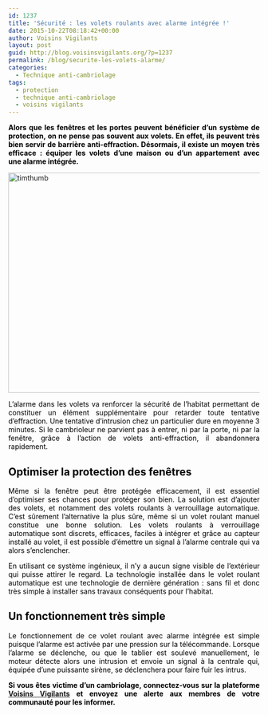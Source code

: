 ```yaml
---
id: 1237
title: 'Sécurité : les volets roulants avec alarme intégrée !'
date: 2015-10-22T08:18:42+00:00
author: Voisins Vigilants
layout: post
guid: http://blog.voisinsvigilants.org/?p=1237
permalink: /blog/securite-les-volets-alarme/
categories:
  - Technique anti-cambriolage
tags:
  - protection
  - technique anti-cambriolage
  - voisins vigilants
---
```

<p style="color: #3e4b51; text-align: justify;">
  <span style="color: #000000;"><strong>Alors que les fenêtres et les portes peuvent bénéficier d’un système de protection, on ne pense pas souvent aux volets. En effet, ils peuvent très bien servir de barrière anti-effraction. Désormais, il existe un moyen très efficace : équiper les volets d’une maison ou d’un appartement avec une alarme intégrée. </strong></span>
</p>

<p style="color: #3e4b51;">
  <a href="http://blog.voisinsvigilants.org/wp-content/uploads/2015/09/timthumb.jpg"><img class="aligncenter  wp-image-1238" src="http://blog.voisinsvigilants.org/wp-content/uploads/2015/09/timthumb.jpg" alt="timthumb" width="847" height="441" /></a>
</p>

<p style="color: #3e4b51; text-align: justify;">
  <span style="color: #000000;">L’alarme dans les volets va renforcer la sécurité de l’habitat permettant de constituer un élément supplémentaire pour retarder toute tentative d’effraction. Une tentative d’intrusion chez un particulier dure en moyenne 3 minutes. Si le cambrioleur ne parvient pas à entrer, ni par la porte, ni par la fenêtre, grâce à l’action de volets anti-effraction, il abandonnera rapidement.</span>
</p>

<h2 style="color: #444444; text-align: justify;">
  <span style="color: #000000;">Optimiser la protection des fenêtres</span>
</h2>

<p style="color: #3e4b51; text-align: justify;">
  <span style="color: #000000;">Même si la fenêtre peut être protégée efficacement, il est essentiel d’optimiser ses chances pour protéger son bien. La solution est d’ajouter des volets, et notamment des volets roulants à verrouillage automatique. C’est sûrement l’alternative la plus sûre, même si un volet roulant manuel constitue une bonne solution. Les volets roulants à verrouillage automatique sont discrets, efficaces, faciles à intégrer et grâce au capteur installé au volet, il est possible d’émettre un signal à l’alarme centrale qui va alors s’enclencher.</span>
</p>

<p style="text-align: justify;">
  <span style="color: #000000;">En utilisant ce système ingénieux, il n’y a aucun signe visible de l’extérieur qui puisse attirer le regard. La technologie installée dans le volet roulant automatique est une technologie de dernière génération : sans fil et donc très simple à installer sans travaux conséquents pour l’habitat.</span>
</p>

<h2 style="color: #444444; text-align: justify;">
  <span style="color: #000000;">Un fonctionnement très simple</span>
</h2>

<p style="text-align: justify;">
  <span style="color: #000000;">Le fonctionnement de ce volet roulant avec alarme intégrée est simple puisque l’alarme est activée par une pression sur la télécommande. Lorsque l’alarme se déclenche, ou que le tablier est soulevé manuellement, le moteur détecte alors une intrusion et envoie un signal à la centrale qui, équipée d’une puissante sirène, se déclenchera pour faire fuir les intrus.</span>
</p>

<p style="text-align: justify;">
  <span style="color: #000000;"><strong>Si vous êtes victime d&rsquo;un cambriolage, connectez-vous sur la plateforme <a href="http://www.voisinsvigilants.org">Voisins Vigilants</a> et envoyez une alerte aux membres de votre communauté pour les informer.</strong></span>
</p>
